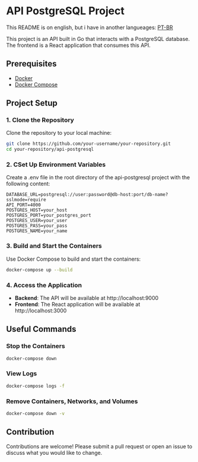 # API PostgreSQL Project

This README is on english, but i have in another langueages: [PT-BR](docs/readmePTBR.md)

This project is an API built in Go that interacts with a PostgreSQL database. The frontend is a React application that consumes this API.

## Prerequisites

- [Docker](https://www.docker.com/)
- [Docker Compose](https://docs.docker.com/compose/)

## Project Setup

### 1. Clone the Repository

Clone the repository to your local machine:

```bash
git clone https://github.com/your-username/your-repository.git
cd your-repository/api-postgresql
```

### 2. CSet Up Environment Variables

Create a .env file in the root directory of the api-postgresql project with the following content:

```env
DATABASE_URL=postgresql://user:password@db-host:port/db-name?sslmode=require
API_PORT=4000
POSTGRES_HOST=your_host
POSTGRES_PORT=your_postgres_port
POSTGRES_USER=your_user
POSTGRES_PASS=your_pass
POSTGRES_NAME=your_name
```

### 3. Build and Start the Containers

Use Docker Compose to build and start the containers:

```bash
docker-compose up --build
```

### 4. Access the Application

- **Backend**: The API will be available at http://localhost:9000
- **Frontend**: The React application will be available at http://localhost:3000

## Useful Commands

### Stop the Containers

```bash
docker-compose down
```

### View Logs

```bash
docker-compose logs -f
```

### Remove Containers, Networks, and Volumes

```bash
docker-compose down -v
```

## Contribution

Contributions are welcome! Please submit a pull request or open an issue to discuss what you would like to change.
